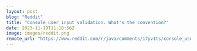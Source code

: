 ```yaml
---
layout: post
blog: "Reddit"
title: "Console user input validation. What's the convention?"
date: 2023-11-19T11:18:56Z
image: images/reddit.png
remote_url: "https://www.reddit.com/r/java/comments/17yv1ts/console_user_input_validation_whats_the_convention/"
---
```


